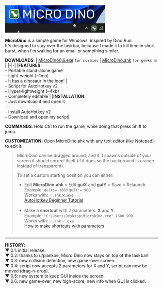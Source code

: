 <img src="https://raw.githubusercontent.com/DavidBevi/MicroDino/main/MicroDinoDemo1.gif" height="90" style="margin:-4 4 -4 0" /><br>

<b>MicroDino</b> is a simple game for Windows, inspired by Dino Run. <br> 
It's designed to stay over the taskbar, because I made it to kill time in short burst, when I'm waiting for an email or something similar.<br>

**DOWNLOADS**:
| [MicroDino0.6.exe](https://github.com/DavidBevi/MicroDino/releases/download/v0.6/MicroDino0.6.exe) `for normies`</h3>  | [MicroDino.ahk](https://github.com/DavidBevi/MicroDino/releases/download/v0.6/MicroDino.ahk) `for geeks 🤓` |
|-|-|
|**FEATURES**:<br>- Portable stand-alone game<br>- Light-weight (~1mb)<br>- It has a dinosaur in the  icon! | <br>- Script for AutoHotkey v2<br>- Hyper-lightweight (~4kb)<br>- Completely editable |
|**INSTALLATION**:<br>- Just download it and open it<br><span>&nbsp;</span>|<br>- Install AutoHotkey v2<br>- Download and open my script|

**COMMANDS**: Hold Ctrl to run the game, while doing that press Shift to jump.<br>

**CUSTOMIZATION:** Open MicroDino.ahk with any text editor (like Notepad) to edit it.

>MicroDino can be dragged around, and if it spawns outside of your screen it should correct itself (if it does so the background is orange instead of transparent).

>To set a custom starting position you can either:<br>
>- Edit **MicroDino.ahk** > Edit **guiX** and **guiY** > Save > Relaunch.<br>
Example: `guiX:= 1600` `guiY:= 900`<br>
Works with: `✅.ahk` `❌.exe`<br>
[AutoHotkey Beginner Tutorial](www.autohotkey.com/docs/v2/Tutorial.htm)<br><br>
>- Make a **shortcut** with 2 parameters: **X** and **Y**.<br>
Example: `"C:\Users\Desktop\MicroDino.exe" 1600 900`<br>
Works with: `✅.ahk` `✅.exe`<br>
[How to make shortcuts with parameters](www.digitalcitizen.life/shortcut-arguments-parameters-window)<br><span>&nbsp;</span>

-----------------------------------------------------------------------

**HISTORY**:<br> 
▼ 0.1: initial release.<br>
▼ 0.2: thanks to u/plankoe, Micro Dino now stays on top of the taskbar!<br>
▼ 0.3: new collision detection, new game-over screen.<br>
▼ 0.4: script now accepts 2 parameters for X and Y, script can now be moved (drag-n-drop).<br>
▼ 0.5: new system to keep GUI inside the screen.<br>
▼ 0.6: new game-over, new high-score, new info when GUI is clicked.<br>
